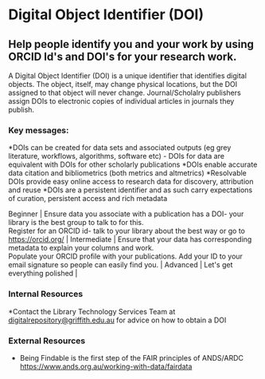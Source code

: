 # Digital Object Identifier (DOI)  

## Help people identify you and your work by using ORCID Id's and DOI's for your research work.

A Digital Object Identifier (DOI) is a unique identifier that identifies digital objects. The object, itself, may change physical locations, but the DOI assigned to that object will never change. Journal/Scholalry publishers assign DOIs to electronic copies of individual articles in journals they publish. 
### Key messages:
*DOIs can be created for data sets and associated outputs (eg grey literature, workflows, algorithms, software etc) - DOIs for data are equivalent with DOIs for other scholarly publications
*DOIs enable accurate data citation and bibliometrics (both metrics and altmetrics)
*Resolvable DOIs provide easy online access to research data for discovery, attribution and reuse
*DOIs are a persistent identifier and as such carry expectations of curation, persistent access and rich metadata

Beginner | Ensure data you associate with a publication has a DOI- your library is the best group to talk to for this. <br/>Register for an ORCID id- talk to your library about the best way or go to https://orcid.org/ |
Intermediate | Ensure that your data has corresponding metadata to explain your columns and work.<br/>Populate your ORCID profile with your publications. Add your ID to your email signature so people can easily find you. |
Advanced | Let's get everything polished |

### Internal Resources
*Contact the Library Technology Services Team at digitalrepository@griffith.edu.au for advice on how to obtain a DOI 

### External Resources
* Being Findable is the first step of the FAIR principles of ANDS/ARDC https://www.ands.org.au/working-with-data/fairdata

